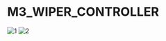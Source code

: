 # M3_WIPER_CONTROLLER

![1](https://user-images.githubusercontent.com/101269445/168565197-24208cf5-f30d-420d-931d-c99730ebc962.svg)    ![2](https://user-images.githubusercontent.com/101269445/168565515-35e4bc52-786a-4a26-86b9-12c6f9494f8e.svg)
